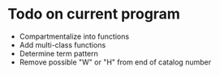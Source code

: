 # Todo on current program

- Compartmentalize into functions
- Add multi-class functions
- Determine term pattern
- Remove possible "W" or "H" from end of catalog number